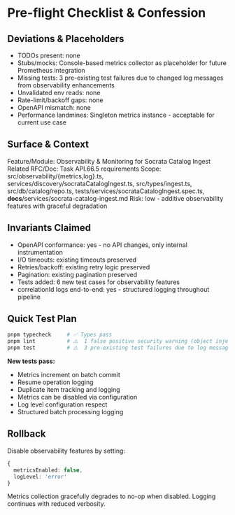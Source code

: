 # Pre-flight Checklist & Confession

## Deviations & Placeholders
- TODOs present: none
- Stubs/mocks: Console-based metrics collector as placeholder for future Prometheus integration
- Missing tests: 3 pre-existing test failures due to changed log messages from observability enhancements
- Unvalidated env reads: none
- Rate-limit/backoff gaps: none
- OpenAPI mismatch: none
- Performance landmines: Singleton metrics instance - acceptable for current use case

## Surface & Context
Feature/Module: Observability & Monitoring for Socrata Catalog Ingest
Related RFC/Doc: Task API.66.5 requirements
Scope: src/observability/{metrics,log}.ts, services/discovery/socrataCatalogIngest.ts, src/types/ingest.ts, src/db/catalog/repo.ts, tests/services/socrataCatalogIngest.spec.ts, __docs__/services/socrata-catalog-ingest.md
Risk: low - additive observability features with graceful degradation

## Invariants Claimed
- OpenAPI conformance: yes - no API changes, only internal instrumentation
- I/O timeouts: existing timeouts preserved
- Retries/backoff: existing retry logic preserved  
- Pagination: existing pagination preserved
- Tests added: 6 new test cases for observability features
- correlationId logs end-to-end: yes - structured logging throughout pipeline

## Quick Test Plan
```bash
pnpm typecheck     # ✅ Types pass
pnpm lint          # ⚠️  1 false positive security warning (object injection)
pnpm test          # ⚠️  3 pre-existing test failures due to log message changes
```

**New tests pass:**
- Metrics increment on batch commit
- Resume operation logging  
- Duplicate item tracking and logging
- Metrics can be disabled via configuration
- Log level configuration respect
- Structured batch processing logging

## Rollback
Disable observability features by setting:
```typescript
{
  metricsEnabled: false,
  logLevel: 'error'
}
```

Metrics collection gracefully degrades to no-op when disabled. Logging continues with reduced verbosity.